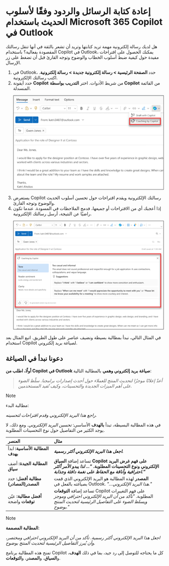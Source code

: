 # إعادة كتابة الرسائل والردود وفقًا لأسلوب الحديث باستخدام Microsoft 365 Copilot في Outlook

هل لديك رسالة إلكترونية مهمة تريد كتابتها وتريد أن تشعر بالثقة في أنها تنقل رسالتك المقصودة بفعالية؟ باستخدام Copilot في Outlook، يمكنك الحصول على اقتراحات مفيدة حول كيفية ضبط أسلوب الخطاب والوضوح وتوجه القارئ قبل أن تضغط على زر الإرسال.

<ol>
    <li>في Outlook، حدد <b>الصفحة الرئيسية > رسالة إلكترونية جديدة > رسالة إلكترونية</b>. اكتب رسالتك الإلكترونية.</li>
    <li>حدد أيقونة <b>Copilot</b> من شريط الأدوات. اختر <b>التدريب بواسطة Copilot</b> من القائمة المنسدلة.</li>
    <p dir="rtl"><a href="https://github.com/MicrosoftLearning/MS-4005-Craft-effective-prompts-for-Microsoft-Copilot-for-Microsoft-365.ar-sa/blob/main/Instructions/Labs/media/edit_copilot-email-coaching-outlook.png"><img src="https://github.com/MicrosoftLearning/MS-4005-Craft-effective-prompts-for-Microsoft-Copilot-for-Microsoft-365.ar-sa/blob/main/Instructions/Labs/media/edit_copilot-email-coaching-outlook.png" alt="لقطة شاشة لخيار القائمة الخاص بـ Coaching by Copilot في Outlook الجديد."> </a></p>
    <li>يستعرض Copilot رسالتك الإلكترونية ويقدم اقتراحات حول تحسين أسلوب الحديث والوضوح وتوجه القارئ.</li>
    <li>إذا أعجبك أي من الاقتراحات أو جميعها، فدمج الملاحظات في المسودة. عندما تكون راضيًا عن النتيجة، أرسل رسالتك الإلكترونية.</li>
    <p dir="rtl"><a href="https://github.com/MicrosoftLearning/MS-4005-Craft-effective-prompts-for-Microsoft-Copilot-for-Microsoft-365.ar-sa/blob/main/Instructions/Labs/media/edit_copilot-rewrite-email-outlook.png"><img src="https://github.com/MicrosoftLearning/MS-4005-Craft-effective-prompts-for-Microsoft-Copilot-for-Microsoft-365.ar-sa/blob/main/Instructions/Labs/media/edit_copilot-rewrite-email-outlook.png" alt="لقطة شاشة تُظهر اقتراحات Copilot بشأن النبرة والوضوح ومشاعر القارئ في Outlook الجديد."> </a></p>
</ol>
    

في المثال التالي، نبدأ بمطالبة بسيطة ونضيف عناصر على طول الطريق. اتبع المثال بعد استخدام Copilot لصياغة بريد إلكتروني.

## دعونا نبدأ في الصياغة

<b>أولًا، اطلب من Copilot في Outlook صياغة بريد إلكتروني وهمي</b> بالمطالبة التالية:  

> _أعدّ إعلانًا موجزًا لتحديث المنتج للعملاء حول أحدث إصدارات برامجنا. سلّط الضوء على أهم الميزات الجديدة والتحسينات، وكيف تُفيد المستخدمين._  

> [!NOTE]
> مطالبة البدء:
>
> _راجع هذا البريد الإلكتروني وقدم اقتراحات لتحسينه._

في هذه المطالبة البسيطة، تبدأ <b>بالهدف</b> الأساسي: _تحسين البريد الإلكتروني_. ومع ذلك، لا يوجد الكثير من التفاصيل حول نوع التحسينات المطلوبة.  

| العنصر | مثال |
| :------ | :------- |
| <b>المطالبة الأساسية:</b> ابدأ <b>بهدف</b> | <b>_اجعل هذا البريد الإلكتروني أكثر رسمية._</b> |
| <b>المطالبة الجيدة:</b> أضف <b>سياق<b> | تساعد إضافة <b>السياق<b> Copilot على فهم غرض البريد الإلكتروني ونوع التحسينات المطلوبة. _"... لذا يبدو الأمر أكثر احترافية وأناقة مع الحفاظ على نغمة دافئة وجذابة."_ |
| <b>مطالبة أفضل:</b> حدد <b>المصدر(المصادر)</b> | <b>المصدر</b> لهذه المطالبة هو البريد الإلكتروني الذي قمت بصياغته بالفعل في Outlook. _"...هذا البريد الإلكتروني."_ |
| <b>أفضل مطالبة:</b> عيّن <b>توقعات</b> واضحة | تساعد إضافة <b>التوقعات</b> Copilot على فهم التغييرات المطلوبة. _"تأكد من أن البريد الإلكتروني احترافي وموجز ويسلط الضوء على التفاصيل الرئيسية لتحديث المنتج بوضوح."_ |

> [!NOTE]  
> <b>المطالبة المصممة</b>:  
>
> _اجعل هذا البريد الإلكتروني أكثر رسمية. تأكد من أن البريد الإلكتروني احترافي ومختصر، وأن يُبرز التفاصيل الرئيسية لتحديث المنتج بوضوح._  

تمنح هذه المطالبة برنامج Copilot كل ما يحتاجه للتوصل إلى رد جيد، بما في ذلك <b>الهدف</b>، و<b>السياق</b>، و<b>المصدر</b>، و<b>التوقعات</b>.
